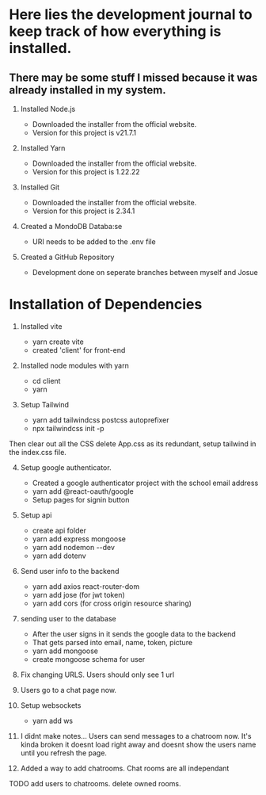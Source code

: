 # Here lies the development journal to keep track of how everything is installed.
## There may be some stuff I missed because it was already installed in my system.

1) Installed Node.js
    - Downloaded the installer from the official website.
    - Version for this project is v21.7.1

2) Installed Yarn
    - Downloaded the installer from the official website.
    - Version for this project is 1.22.22

3) Installed Git
    - Downloaded the installer from the official website.
    - Version for this project is 2.34.1

4) Created a MondoDB Databa:se
    - URI needs to be added to the .env file

5) Created a GitHub Repository
    - Development done on seperate branches between myself and Josue

# Installation of Dependencies

1) Installed vite
    - yarn create vite
    - created 'client' for front-end

2) Installed node modules with yarn
    - cd client
    - yarn

3) Setup Tailwind
    - yarn add tailwindcss postcss autoprefixer
    - npx tailwindcss init -p

Then clear out all the CSS delete App.css as its redundant, setup tailwind in the index.css file.

4) Setup google authenticator.
    - Created a google authenticator project with the school email address
    - yarn add @react-oauth/google
    - Setup pages for signin button

5) Setup api
    - create api folder
    - yarn add express mongoose
    - yarn add nodemon --dev
    - yarn add dotenv

6) Send user info to the backend
    - yarn add axios react-router-dom
    - yarn add jose (for jwt token)
    - yarn add cors (for cross origin resource sharing)

7) sending user to the database
    - After the user signs in it sends the google data to the backend
    - That gets parsed into email, name, token, picture
    - yarn add mongoose
    - create mongoose schema for user

8) Fix changing URLS. Users should only see 1 url

9) Users go to a chat page now.

10) Setup websockets
    - yarn add ws

11) I didnt make notes... Users can send messages to a chatroom now.
    It's kinda broken it doesnt load right away and doesnt show the users name
    until you refresh the page.

12) Added a way to add chatrooms.
    Chat rooms are all independant

TODO add users to chatrooms. delete owned rooms.

